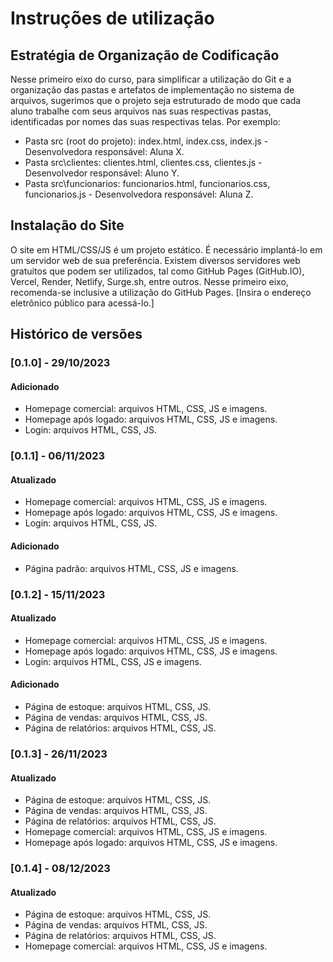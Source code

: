 # Instruções de utilização

## Estratégia de Organização de Codificação 

Nesse primeiro eixo do curso, para simplificar a utilização do Git e a organização das pastas e artefatos de implementação no sistema de arquivos, sugerimos que o projeto seja estruturado de modo que cada aluno trabalhe com seus arquivos nas suas respectivas pastas, identificadas por nomes das suas respectivas telas. Por exemplo:
- Pasta src (root do projeto): index.html, index.css, index.js - Desenvolvedora responsável: Aluna X.
- Pasta src\clientes: clientes.html, clientes.css, clientes.js - Desenvolvedor responsável: Aluno Y.
- Pasta src\funcionarios: funcionarios.html, funcionarios.css, funcionarios.js  - Desenvolvedora responsável: Aluna Z.

## Instalação do Site

O site em HTML/CSS/JS é um projeto estático. É necessário implantá-lo em um servidor web de sua preferência. Existem diversos servidores web gratuitos que podem ser utilizados, tal como GitHub Pages (GitHub.IO), Vercel, Render, Netlify, Surge.sh, entre outros. Nesse primeiro eixo, recomenda-se inclusive a utilização do GitHub Pages. [Insira o endereço eletrônico público para acessá-lo.] 

## Histórico de versões

### [0.1.0] - 29/10/2023
#### Adicionado
- Homepage comercial: arquivos HTML, CSS, JS e imagens.
- Homepage após logado: arquivos HTML, CSS, JS e imagens.
- Login: arquivos HTML, CSS, JS.

### [0.1.1] - 06/11/2023
#### Atualizado
- Homepage comercial: arquivos HTML, CSS, JS e imagens.
- Homepage após logado: arquivos HTML, CSS, JS e imagens.
- Login: arquivos HTML, CSS, JS.

 #### Adicionado
- Página padrão: arquivos HTML, CSS, JS e imagens.


### [0.1.2] - 15/11/2023
#### Atualizado
- Homepage comercial: arquivos HTML, CSS, JS e imagens.
- Homepage após logado: arquivos HTML, CSS, JS e imagens.
- Login: arquivos HTML, CSS, JS e imagens.

 #### Adicionado
- Página de estoque: arquivos HTML, CSS, JS.
- Página de vendas: arquivos HTML, CSS, JS.
- Página de relatórios: arquivos HTML, CSS, JS.

### [0.1.3] - 26/11/2023
#### Atualizado
- Página de estoque: arquivos HTML, CSS, JS.
- Página de vendas: arquivos HTML, CSS, JS.
- Página de relatórios: arquivos HTML, CSS, JS.
- Homepage comercial: arquivos HTML, CSS, JS e imagens.
- Homepage após logado: arquivos HTML, CSS, JS e imagens.

### [0.1.4] - 08/12/2023
#### Atualizado
- Página de estoque: arquivos HTML, CSS, JS.
- Página de vendas: arquivos HTML, CSS, JS.
- Página de relatórios: arquivos HTML, CSS, JS.
- Homepage comercial: arquivos HTML, CSS, JS e imagens.

